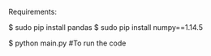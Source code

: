 Requirements:

$ sudo pip install pandas
$ sudo pip install numpy==1.14.5

$ python main.py #To run the code

